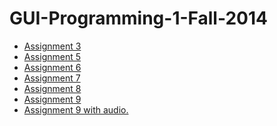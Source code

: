 
GUI-Programming-1-Fall-2014
===========================


<ul>
  <li><a href="http://davidlordan.github.io/GUI-Programming-1-Fall-2014/GUI_1_Assignment_3/Index.html">Assignment 3</a></li>
  <li><a href="http://davidlordan.github.io/GUI-Programming-1-Fall-2014/GUI_1_Assignment_5/StarWarsOpeningCrawl.html">Assignment 5</a></li>
  <li><a href="http://davidlordan.github.io/GUI-Programming-1-Fall-2014/GUI_1_Assignment_6/GUI_1_Assignment_6.html">Assignment 6</a></li>
  <li><a href="http://davidlordan.github.io/GUI-Programming-1-Fall-2014/GUI_1_Assignment_7/index.html">Assignment 7</a></li>
  <li><a href="http://davidlordan.github.io/GUI-Programming-1-Fall-2014/GUI_1_Assignment_8/GUI_1_Assignment_8.html">Assignment 8</a></li>
  <li><a href="http://davidlordan.github.io/GUI-Programming-1-Fall-2014/GUI_1_Assignment_9/index.html">Assignment 9</a></li>
  <li><a href="http://davidlordan.github.io/GUI-Programming-1-Fall-2014/GUI_1_Assignment_9_v2/index.html">Assignment 9 with audio.</a></li>

</ul>

